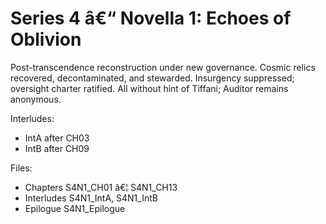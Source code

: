 ﻿# Series 4 â€“ Novella 1: Echoes of Oblivion

Post-transcendence reconstruction under new governance. Cosmic relics recovered, decontaminated, and stewarded. Insurgency suppressed; oversight charter ratified. All without hint of Tiffani; Auditor remains anonymous.

Interludes:
- IntA after CH03
- IntB after CH09

Files:
- Chapters S4N1_CH01 â€¦ S4N1_CH13
- Interludes S4N1_IntA, S4N1_IntB
- Epilogue S4N1_Epilogue